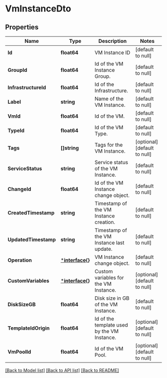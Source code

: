 # VmInstanceDto

## Properties
Name | Type | Description | Notes
------------ | ------------- | ------------- | -------------
**Id** | **float64** | VM Instance ID | [default to null]
**GroupId** | **float64** | Id of the VM Instance Group. | [default to null]
**InfrastructureId** | **float64** | Id of the Infrastructure. | [default to null]
**Label** | **string** | Name of the VM Instance. | [default to null]
**VmId** | **float64** | Id of the VM. | [default to null]
**TypeId** | **float64** | Id of the VM Type. | [default to null]
**Tags** | **[]string** | Tags for the VM Instance. | [optional] [default to null]
**ServiceStatus** | **string** | Service status of the VM Instance. | [default to null]
**ChangeId** | **float64** | Id of the VM Instance change object. | [default to null]
**CreatedTimestamp** | **string** | Timestamp of the VM Instance creation. | [default to null]
**UpdatedTimestamp** | **string** | Timestamp of the VM Instance last update. | [default to null]
**Operation** | [***interface{}**](interface{}.md) | VM Instance change object. | [default to null]
**CustomVariables** | [***interface{}**](interface{}.md) | Custom variables for the VM Instance. | [optional] [default to null]
**DiskSizeGB** | **float64** | Disk size in GB of the VM Instance. | [default to null]
**TemplateIdOrigin** | **float64** | Id of the template used by the VM Instance. | [optional] [default to null]
**VmPoolId** | **float64** | Id of the VM Pool. | [optional] [default to null]

[[Back to Model list]](../README.md#documentation-for-models) [[Back to API list]](../README.md#documentation-for-api-endpoints) [[Back to README]](../README.md)

